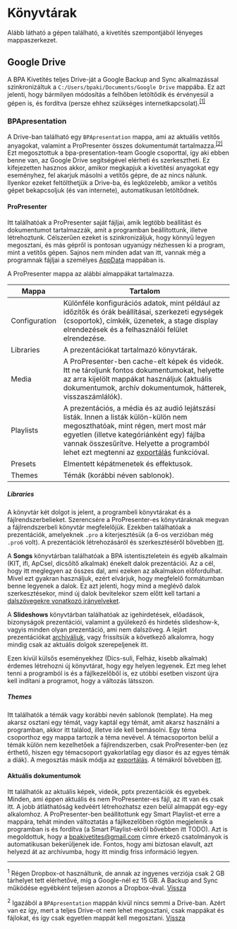 # Könyvtárak

Alább látható a gépen található, a kivetítés szempontjából lényeges mappaszerkezet.

<div class="chart" id="folder_structure_container"></div>
<script>
    // ps = new PerfectScrollbar("#folder-structure-container");
    var w = 0;
    new Treant(chart_config);
    window.onload = function() {
        w = window.innerWidth;
    }
    window.onresize = function() {
        // This is not very smooth but works
        // (not suitable for people who resizes their browser window like a maniac)
        if (w != window.innerWidth) {
            new Treant(chart_config);
            w = window.innerWidth;
            // document.querySelector(".content").style.backgroundColor = "red";
            // setTimeout(function(){document.querySelector(".content").style.backgroundColor = "white";}, 200);
        }
    };
</script>

## Google Drive

A BPA Kivetítés teljes Drive-ját a Google Backup and Sync alkalmazással szinkronizáltuk a `C:/Users/bpaki/Documents/Google Drive` mappába. Ez azt jelenti, hogy bármilyen módosítás a felhőben letöltődik és érvényesül a gépen is, és fordítva (persze ehhez szükséges internetkapcsolat).<sup id="fb-dropbox">[\[1\]](#f-dropbox)</sup>

### BPApresentation

A Drive-ban található egy `BPApresentation` mappa, ami az aktuális vetítős anyagokat, valamint a ProPresenter összes dokumentumát tartalmazza.<sup id="fb-drive-folders">[\[2\]](#f-drive-folders)</sup> Ezt megosztottuk a bpa-presentation-team Google csoporttal, így aki ebben benne van, az Google Drive segítségével elérheti és szerkesztheti. Ez kifejezetten hasznos akkor, amikor megkapjuk a kivetítési anyagokat egy eseményhez, fel akarjuk másolni a vetítős gépre, de az nincs nálunk. Ilyenkor ezeket feltölthetjük a Drive-ba, és legközelebb, amikor a vetítős gépet bekapcsoljuk (és van internete), automatikusan letöltődnek.

#### ProPresenter

Itt találhatóak a ProPresenter saját fájljai, amik legtöbb beállítást és dokumentumot tartalmazzák, amit a programban beállítottunk, illetve létrehoztunk. Célszerűen ezeket is szinkronizáljuk, hogy könnyű legyen megosztani, és más gépről is pontosan ugyanúgy nézhessen ki a program, mint a vetítős gépen. Sajnos nem minden adat van itt, vannak még a programnak fájljai a személyes [AppData](#TODO) mappában is.

A ProPresenter mappa az alábbi almappákat tartalmazza.

| Mappa         | Tartalom                                                                                                                                                                                                                                                                     |
| ------------- | ---------------------------------------------------------------------------------------------------------------------------------------------------------------------------------------------------------------------------------------------------------------------------- |
| Configuration | Különféle konfigurációs adatok, mint például az időzítők és órák beállításai, szerkezeti egységek (csoportok), címkék, üzenetek, a stage display elrendezések és a felhasználói felület elrendezése.                                                                         |
| Libraries     | A prezentációkat tartalmazó könyvtárak.                                                                                                                                                                                                                                      |
| Media         | A ProPresenter-ben cache-elt képek és videók. Itt ne tároljunk fontos dokumentumokat, helyette az arra kijelölt mappákat használjuk (aktuális dokumentumok, archív dokumentumok, hátterek, visszaszámlálók).                                                                 |
| Playlists     | A prezentációs, a média és az audió lejátszási listák. Innen a listák külön-külön nem megoszthatóak, mint régen, mert most már egyetlen (illetve kategóriánként egy) fájlba vannak összesűrítve. Helyette a programból lehet ezt megtenni az [exportálás](#TODO) funkcióval. |
| Presets       | Elmentett képátmenetek és effektusok.                                                                                                                                                                                                                                        |
| Themes        | Témák (korábbi néven sablonok).                                                                                                                                                                                                                                              |

##### Libraries

A könyvtár két dolgot is jelent, a programbeli könyvtárakat és a fájlrendszerbelieket. Szerencsére a ProPresenter-es könyvtáraknak megvan a fájlrendszerbeli könyvtár megfelelőjük. Ezekben találhatóak a prezentációk, amelyeknek `.pro` a kiterjesztésük (a 6-os verzióban még `.pro6` volt). A prezentációk létrehozásáról és szerkesztéséről bővebben [itt](#TODO).

A **Songs** könyvtárban találhatóak a BPA istentiszteletein és egyéb alkalmain (KIT, ifi, ApCsel, dicsőítő alkalmak) énekelt dalok prezentációi. Az a cél, hogy itt meglegyen az összes dal, ami ezeken az alkalmakon előfordulhat. Mivel ezt gyakran használjuk, ezért elvárjuk, hogy megfelelő formátumban benne legyenek a dalok. Ez azt jelenti, hogy mind a meglévő dalok szerkesztésekor, mind új dalok bevitelekor szem előtt kell tartani a [dalszövegekre vonatkozó irányelveket](#TODO).

A **Slideshows** könyvtárban találhatóak az igehirdetések, előadások, bizonyságok prezentációi, valamint a gyülekező és hirdetés slideshow-k, vagyis minden olyan prezentáció, ami nem dalszöveg. A lejárt prezentációkat [archiváljuk](#TODO), vagy frissítsük a következő alkalomra, hogy mindig csak az aktuális dolgok szerepeljenek itt.

Ezen kívül külsős eseményekhez (Dics-suli, Felház, kisebb alkalmak) érdemes létrehozni új könyvtárat, hogy egy helyen legyenek. Ezt meg lehet tenni a programból is és a fájlkezelőből is, ez utóbbi esetben viszont újra kell indítani a programot, hogy a változás látsszon.

##### Themes

Itt találhatók a témák vagy korábbi nevén sablonok (template). Ha meg akarsz osztani egy témát, vagy kaptál egy témát, amit akarsz használni a programban, akkor itt találod, illetve ide kell bemásolni. Egy téma csoporthoz egy mappa tartozik a téma nevével. A témacsoporton belül a témák külön nem kezelhetőek a fájlrendszerben, csak ProPresenter-ben (ez érthető, hiszen egy témacsoport gyakorlatilag egy diasor és az egyes témák a diák). A megosztás másik módja az [exportálás](#TODO). A témákról bővebben [itt](#TODO).

#### Aktuális dokumentumok

Itt találhatók az aktuális képek, videók, pptx prezentációk és egyebek. Minden, ami éppen aktuális és nem ProPresenter-es fájl, az itt van és csak itt. A jobb átláthatóság kedvéért létrehozhatsz ezen belül almappát egy-egy alkalomhoz. A ProPresenter-ben beállítottunk egy Smart Playlist-et erre a mappára, tehát minden változtatás a fájlkezelőben rögtön megjelenik a programban is és fordítva (a Smart Playlist-ekről bővebben itt TODO). Azt is megoldottuk, hogy a bpakivetites@gmail.com címre érkező csatolmányok is automatikusan bekerüljenek ide. Fontos, hogy ami biztosan elavult, azt helyezd át az archívumba, hogy itt mindig friss információ legyen.

---

<sup id="f-dropbox">1</sup> Régen Dropbox-ot használtunk, de annak az ingyenes verziója csak 2 GB tárhelyet tett elérhetővé, míg a Google-nél ez 15 GB. A Backup and Sync működése egyébként teljesen azonos a Dropbox-éval. [Vissza](#fb-dropbox)

<sup id="f-drive-folders">2</sup> Igazából a `BPApresentation` mappán kívül nincs semmi a Drive-ban. Azért van ez így, mert a teljes Drive-ot nem lehet megosztani, csak mappákat és fájlokat, és így csak egyetlen mappát kell megosztani. [Vissza](#fb-drive-folders)
